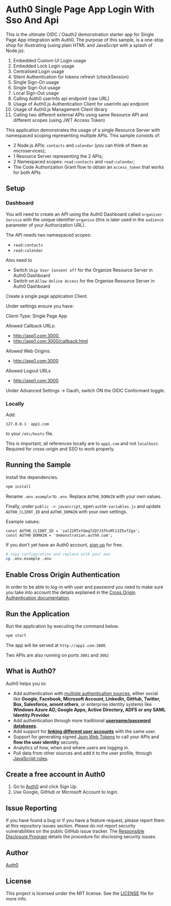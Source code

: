 # Auth0 Single Page App Login With Sso And Api

This is the ultimate OIDC / Oauth2 demonstration starter app for Single Page App integration with Auth0.
The purpose of this sample, is a one-stop shop for illustrating (using plain HTML and JavaScript with a splash of Node.js):

1. Embedded Custom UI Login usage
2. Embedded Lock Login usage
3. Centralised Login usage
4. Silent Authentication for tokens refresh (checkSession) 
5. Single Sign-On usage
6. Single Sign-Out usage
7. Local Sign-Out usage
8. Calling Auth0 userinfo api endpoint (raw URL)
9. Usage of Auth0.js Authentication Client for userinfo api endpoint
10. Usage of Auth0.js Management Client library 
11. Calling two different external APIs using same Resource API and different scopes (using JWT Access Token)

This application demonstrates the usage of a single Resource Server with namespaced scoping representing multiple APIs. This sample consists of:

- 2 Node.js APIs: `contacts` and `calendar` (you can think of them as microservices);
- 1 Resource Server representing the 2 APIs;
- 2 Namespaced scopes: `read:contacts` and `read:calendar`;
- The Code Authorization Grant flow to obtain an `access_token` that works for both APIs


## Setup

### Dashboard

You will need to create an API using the Auth0 Dashboard called `organiser Service` with the unique identifier `organise` (this is later used in the `audience` parameter of your Authorization URL).

The API needs two namespaced scopes:

* `read:contacts`
* `read:calendar`

Also need to 

- Switch `Skip User Consent off` for the Organize Resource Server in Auth0 Dashboard
- Switch on `Allow Online Access` for the Organise Resource Server in Auth0 Dashboard

Create a single page application Client.

Under settings ensure you have:

Client-Type: Single Page App

Allowed Callback URLs:
 - http://app1.com:3000,
 - http://app1.com:3000/callback.html

Allowed Web Origins:
 - http://app1.com:3000

Allowed Logout URLs
 - http://app1.com:3000

Under Advanced Settings -> Oauth, switch ON the OIDC Conformant toggle.


### Locally

Add:

```
127.0.0.1  app1.com
```

to your `/etc/hosts` file.

This is important, all references locally are to `app1.com` and not `localhost`.
Required for cross-origin and SSO to work properly.


## Running the Sample

Install the dependencies.

```bash
npm install
```

Rename `.env.example` to `.env`. Replace `AUTH0_DOMAIN` with your own values.

Finally, under  `public -> javascript`, open `auth0-variables.js` 
and update `AUTH0_CLIENT_ID` and `AUTH0_DOMAIN` with your own settings.

Example values:

```
const AUTH0_CLIENT_ID = 'zalZ1MTxYGmq72QYJ3fhsMl13Z5xfZga';
const AUTH0_DOMAIN = 'demonstration.auth0.com';
```

If you don't yet have an Auth0 account, [sign up](https://auth0.com/signup) for free.

```bash
# copy configuration and replace with your own
cp .env.example .env
```

## Enable Cross Origin Authentication

In order to be able to log-in with user and password you need to make sure you take into account the details explained in the [Cross Origin Authentication documentation](https://auth0.com/docs/cross-origin-authentication). 


## Run the Application

Run the application by executing the command below.

```bash
npm start
```

The app will be served at `http://app1.com:3000`.

Two APIs are also running on ports `3001` and `3002`


## What is Auth0?

Auth0 helps you to:

* Add authentication with [multiple authentication sources](https://docs.auth0.com/identityproviders), either social like **Google, Facebook, Microsoft Account, LinkedIn, GitHub, Twitter, Box, Salesforce, amont others**, or enterprise identity systems like **Windows Azure AD, Google Apps, Active Directory, ADFS or any SAML Identity Provider**.
* Add authentication through more traditional **[username/password databases](https://docs.auth0.com/mysql-connection-tutorial)**.
* Add support for **[linking different user accounts](https://docs.auth0.com/link-accounts)** with the same user.
* Support for generating signed [Json Web Tokens](https://docs.auth0.com/jwt) to call your APIs and **flow the user identity** securely.
* Analytics of how, when and where users are logging in.
* Pull data from other sources and add it to the user profile, through [JavaScript rules](https://docs.auth0.com/rules).

## Create a free account in Auth0

1. Go to [Auth0](https://auth0.com) and click Sign Up.
2. Use Google, GitHub or Microsoft Account to login.

## Issue Reporting

If you have found a bug or if you have a feature request, please report them at this repository issues section. Please do not report security vulnerabilities on the public GitHub issue tracker. The [Responsible Disclosure Program](https://auth0.com/whitehat) details the procedure for disclosing security issues.

## Author

[Auth0](auth0.com)

## License

This project is licensed under the MIT license. See the [LICENSE](LICENSE) file for more info.
